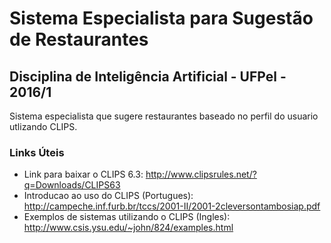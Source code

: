 # Sistema Especialista para Sugestão de Restaurantes
## Disciplina de Inteligência Artificial - UFPel - 2016/1
Sistema especialista que sugere restaurantes baseado no perfil do usuario utlizando CLIPS.

### Links Úteis
- Link para baixar o CLIPS 6.3: http://www.clipsrules.net/?q=Downloads/CLIPS63
- Introducao ao uso do CLIPS (Portugues): http://campeche.inf.furb.br/tccs/2001-II/2001-2cleversontambosiap.pdf
- Exemplos de sistemas utilizando o CLIPS (Ingles): http://www.csis.ysu.edu/~john/824/examples.html


